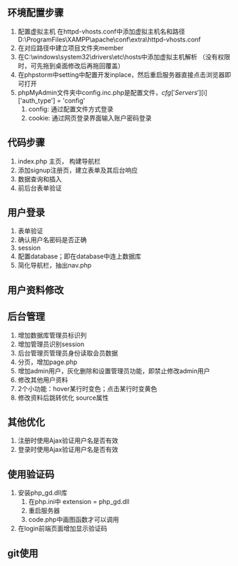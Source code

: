## 环境配置步骤
1. 配置虚拟主机
在httpd-vhosts.conf中添加虚拟主机名和路径  D:\ProgramFiles\XAMPP\apache\conf\extra\httpd-vhosts.conf
2. 在对应路径中建立项目文件夹member
3. 在C:\windows\system32\drivers\etc\hosts中添加虚拟主机解析 （没有权限时，可先拖到桌面修改后再拖回覆盖）
4. 在phpstorm中setting中配置开发inplace，然后重启服务器直接点击浏览器即可打开
5. phpMyAdmin文件夹中config.inc.php是配置文件，$cfg['Servers'][$i]['auth_type'] = 'config' 
   1. config: 通过配置文件方式登录
   2. cookie: 通过网页登录界面输入账户密码登录
## 代码步骤
1. index.php 主页， 构建导航栏
2. 添加signup注册页，建立表单及其后台响应
3. 数据查询和插入
4. 前后台表单验证
## 用户登录
1. 表单验证
2. 确认用户名密码是否正确
3. session
4. 配置database；即在database中连上数据库
5. 简化导航栏，抽出nav.php
## 用户资料修改
## 后台管理
1. 增加数据库管理员标识列
2. 增加管理员识别session
3. 后台管理页管理员身份读取会员数据
4. 分页，增加page.php
5. 增加admin用户，灰化删除和设置管理员功能，即禁止修改admin用户
6. 修改其他用户资料
7. 2个小功能：hover某行时变色；点击某行时变黄色
8. 修改资料后跳转优化  source属性
## 其他优化
1. 注册时使用Ajax验证用户名是否有效
2. 登录时使用Ajax验证用户名是否有效
## 使用验证码
1. 安装php_gd.dll库
   1. 在php.ini中 extension = php_gd.dll
   2. 重启服务器
   3. code.php中画图函数才可以调用
2. 在login前端页面增加显示验证码
## git使用

